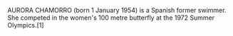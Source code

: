 AURORA CHAMORRO (born 1 January 1954) is a Spanish former swimmer. She competed in the women's 100 metre butterfly at the 1972 Summer Olympics.[1]
